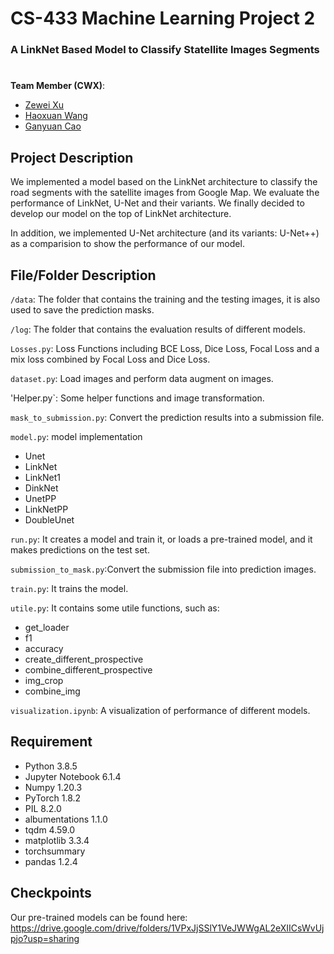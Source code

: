 # CS-433 Machine Learning Project 2

### A LinkNet Based Model to Classify Statellite Images Segments

#  

__Team Member (CWX)__: 
  * [Zewei Xu](mailto:zewei.xu@epfl.ch)
  * [Haoxuan Wang](mailto:haoxuan.wang@epfl.ch)
  * [Ganyuan Cao](mailto:ganyuan.cao@epfl.ch)

## Project Description
We implemented a model based on the LinkNet architecture to classify the road segments with the satellite images from Google Map. We evaluate the performance of LinkNet, U-Net and their variants. We finally decided to develop our model on the top of LinkNet architecture. 

In addition, we implemented U-Net architecture (and its variants: U-Net++) as a comparision to show the performance of our model. 


## File/Folder Description
`/data`: The folder that contains the training and the testing images, it is also used to save the prediction masks.

`/log`: The folder that contains the evaluation results of different models.

`Losses.py`: Loss Functions including BCE Loss, Dice Loss, Focal Loss and a mix loss combined by Focal Loss and Dice Loss.

`dataset.py`: Load images and perform data augment on images.

'Helper.py`: Some helper functions and image transformation.

`mask_to_submission.py`: Convert the prediction results into a submission file.

`model.py`: model implementation
* Unet
* LinkNet
* LinkNet1
* DinkNet
* UnetPP
* LinkNetPP
* DoubleUnet

`run.py`: It creates a model and train it, or loads a pre-trained model, and it makes predictions on the test set.

`submission_to_mask.py`:Convert the submission file into prediction images.

`train.py`: It trains the model.

`utile.py`: It contains some utile functions, such as:
* get_loader
* f1
* accuracy
* create_different_prospective
* combine_different_prospective
* img_crop
* combine_img

`visualization.ipynb`: A visualization of performance of different models. 

## Requirement
* Python 3.8.5
* Jupyter Notebook 6.1.4
* Numpy 1.20.3
* PyTorch 1.8.2
* PIL 8.2.0
* albumentations 1.1.0
* tqdm 4.59.0
* matplotlib 3.3.4
* torchsummary 
* pandas 1.2.4

## Checkpoints
Our pre-trained models can be found here:
https://drive.google.com/drive/folders/1VPxJjSSlY1VeJWWgAL2eXIICsWvUjpjo?usp=sharing
